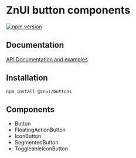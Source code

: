 # ZnUI button components
[![npm version](https://buttons.fury.io/js/@znui%2Fbuttons.svg)](https://buttons.fury.io/js/@znui%2Fbuttons)

## Documentation
[API Documentation and examples](https://ui.zation.ru/)

## Installation

```
npm install @znui/buttons
```

## Components

- Button
- FloatingActionButton
- IconButton
- SegmentedButton
- ToggleableIconButton